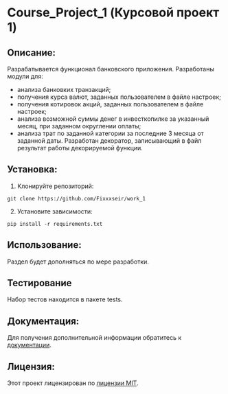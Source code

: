 # Course_Project_1 (Курсовой проект 1)
##  Описание:
Разрабатывается функционал банковского приложения.
Разработаны модули для:
- анализа банковких транзакций;
- получения курса валют, заданных пользователем в файле настроек;
- получения котировок акций, заданных пользователем в файле настроек;
- анализа возможной суммы денег в инвесткопилке за указанный месяц, при заданном округлении оплаты;
- анализа трат по заданной категории за последние 3 месяца от заданной даты.
Разработан декоратор, записывающий в файл результат работы декорируемой функции.

## Установка:
1. Клонируйте репозиторий:
```
git clone https://github.com/Fixxxseir/work_1
```
2. Установите зависимости:
```
pip install -r requirements.txt
```
## Использование:
Раздел будет дополняться по мере разработки.

## Тестирование
Набор тестов находится в пакете tests.

## Документация:
Для получения дополнительной информации обратитесь к [документации](docs/README.md).

## Лицензия:

Этот проект лицензирован по [лицензии MIT](LICENSE).